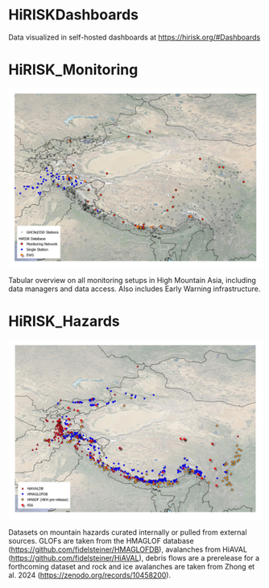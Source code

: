 # HiRISKDashboards

Data visualized in self-hosted dashboards at https://hirisk.org/#Dashboards 

# HiRISK_Monitoring

![alt text](HiRISK_Monitoring/HiRISKMonitoringDashboard.jpg)

Tabular overview on all monitoring setups in High Mountain Asia, including data managers and data access. Also includes Early Warning infrastructure. 

# HiRISK_Hazards

![alt text](HiRISK_Hazards/HazardsOverview.jpg)

Datasets on mountain hazards curated internally or pulled from external sources. GLOFs are taken from the HMAGLOF database (https://github.com/fidelsteiner/HMAGLOFDB), avalanches from HiAVAL (https://github.com/fidelsteiner/HiAVAL), debris flows are a prerelease for a forthcoming dataset and rock and ice avalanches are taken from Zhong et al. 2024 (https://zenodo.org/records/10458200).
